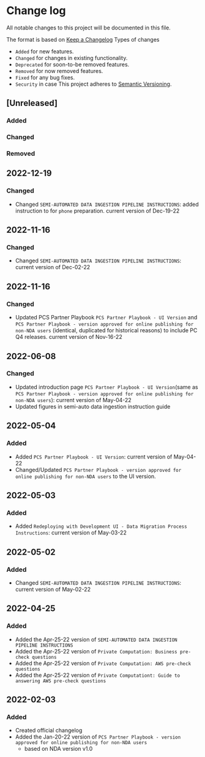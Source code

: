 # Change log
All notable changes to this project will be documented in this file.

The format is based on [Keep a Changelog](https://keepachangelog.com/en/1.0.0/)
Types of changes
  - `Added` for new features.
  - `Changed` for changes in existing functionality.
  - `Deprecated` for soon-to-be removed features.
  - `Removed` for now removed features.
  - `Fixed` for any bug fixes.
  - `Security` in case
This project adheres to [Semantic Versioning](https://semver.org/spec/v2.0.0.html).

## [Unreleased]
### Added

### Changed

### Removed


## 2022-12-19
### Changed
  - Changed `SEMI-AUTOMATED DATA INGESTION PIPELINE INSTRUCTIONS`: added instruction to for `phone` preparation. current version of Dec-19-22


## 2022-11-16
### Changed
  - Changed `SEMI-AUTOMATED DATA INGESTION PIPELINE INSTRUCTIONS`: current version of Dec-02-22


## 2022-11-16
### Changed
  - Updated PCS Partner Playbook `PCS Partner Playbook - UI Version` and `PCS Partner Playbook - version approved for online publishing for non-NDA users` (identical, duplicated for historical reasons) to include PC Q4 releases. current version of Nov-16-22

## 2022-06-08
### Changed
  - Updated introduction page `PCS Partner Playbook - UI Version`(same as `PCS Partner Playbook - version approved for online publishing for non-NDA users`): current version of May-04-22
  - Updated figures in semi-auto data ingestion instruction guide


## 2022-05-04
### Added
  - Added `PCS Partner Playbook - UI Version`: current version of May-04-22
  - Changed/Updated `PCS Partner Playbook - version approved for online publishing for non-NDA users` to the UI version.

## 2022-05-03
### Added
  - Added `Redeploying with Development UI - Data Migration Process Instructions`: current version of May-03-22
## 2022-05-02
### Added
  - Changed `SEMI-AUTOMATED DATA INGESTION PIPELINE INSTRUCTIONS`: current version of May-02-22

## 2022-04-25
### Added
  - Added the Apr-25-22 version of `SEMI-AUTOMATED DATA INGESTION PIPELINE INSTRUCTIONS`
  - Added the Apr-25-22 version of `Private Computation: Business pre-check questions`
  - Added the Apr-25-22 version of `Private Computation: AWS pre-check questions`
  - Added the Apr-25-22 version of `Private Computationt: Guide to answering AWS pre-check questions`

## 2022-02-03
### Added
  - Created official changelog
  - Added the Jan-20-22 version of `PCS Partner Playbook - version approved for online publishing for non-NDA users`
    * based on NDA version v1.0
